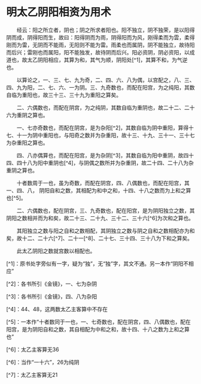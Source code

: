 # 明太乙阴阳相资为用术
　　经云：阳之所立者，阴也；阴之所求者阳也。阳不独立，阴不独荣，是以阳得阴而成，阴得阳而生，故曰：阳得阴而为雨，阴得阳而为风，刚得柔而为雲，柔得刚而为雷，无阴而不能雨，无阳则不能为雷。雨柔也而属阴，阴不能独立，故待阳而后兴；雷刚也而属阳，阳不能独发，故待阴而后兴。阳必资阴，阴必资阳，以成道也，故太乙阴阳相应，其算为和，其气为顺，阴阳处[^1]，其算不和，为气逆也。

　　以算论之，一、三、七、九为奇，二、四、六、八为偶，以宫配之，八、三、四、九为阳，二、七、六、一为阴。三、九奇数也，而配在阳宫，为之纯阳，其数自临为重阳也，故三十三、三十九为重阳之算矣。

　　二、六偶数也，而配在阴宫，为之纯阴，其数自临为重阴也，故二十二、二十六为重阴之算也。

　　一、七亦奇数也，而配在阴宫，是为杂阳[^2]，其数自临为阴中重阳，算得十七、十一为阴中重阳也，与阳奇之数并为杂重阳，故十三、十九、三十一、三十七为杂重阳之算也。

　　四、八亦偶算也，而配在阳宫，是为杂阴[^3]，其数自临为阳中重阴，故四十四、四十八为阳中重阴也[^4]，与阴偶之数所并为杂重阴，故二十四、二十八为杂重阴之算也。

　　十者数周于一也，虽为奇数，而配在阴宫，四、八偶数也，而配在阳宫，其一、四、八， 阴阳自和之数，其相配为和中之和，十四、十八之数而为上和之算也[^5]。

　　二、六偶数也，配在阴宫，三、九奇数也，配在阳宫，是为阴阳独立之数，其阴阳之数相并而为和矣，故二十三、二十九、三十二、三十六[^6]为次和之算也。

　　其阳独立之数与阳之自和之数相配，其阴独立之数与阴之自和之数相配亦为和矣，故十二、二十六[^7]、二十一[^8]、二十七、三十四、三十八为下和之算矣。

　　此太乙阴阳之数就宫数以相配也。


[^1]：原书处字旁似有一字，疑为“独”，无“独”字，其文不通。另一本作“阴阳不相应”

[^2]：各书所引《金镜》，一、七为杂阴

[^3]：各书所引《金镜》，四、八为杂阳

[^4]：44、48，这两数太乙主客算中不存在

[^5]：一本作“十者数同于一也，一、七奇数也，配在阴宫，四、八偶数也，配在阳宫，是为阴阳自和之数，其自相配为中和之和，故十四、十八之数为上和之算也”

[^6]：太乙主客算无36

[^6]：当作“一十六”，26为纯阴

[^7]：太乙主客算无21
